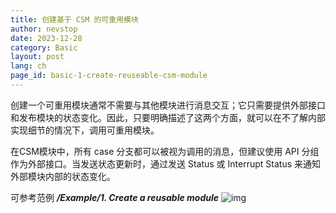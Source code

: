 ```yaml
---
title: 创建基于 CSM 的可重用模块
author: nevstop
date: 2023-12-28
category: Basic
layout: post
lang: ch
page_id: basic-1-create-reuseable-csm-module
---
```


创建一个可重用模块通常不需要与其他模块进行消息交互；它只需要提供外部接口和发布模块的状态变化。因此，只要明确描述了这两个方面，就可以在不了解内部实现细节的情况下，调用可重用模块。

在CSM模块中，所有 case 分支都可以被视为调用的消息，但建议使用 API 分组作为外部接口。当发送状态更新时，通过发送 Status 或 Interrupt Status 来通知外部模块内部的状态变化。

可参考范例 ***/Example/1. Create a reusable module***
![img](../assets/img/slides/Baisic-1.Create%20Reuse%20Module(CN).png)
